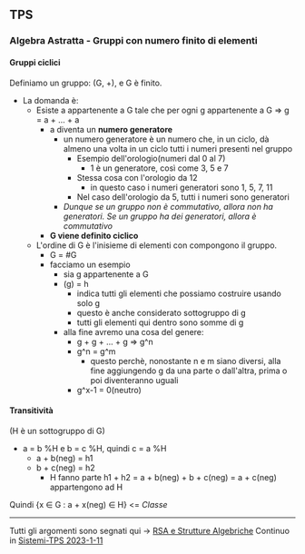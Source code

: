 ## TPS
### Algebra Astratta - Gruppi con numero finito di elementi
#### Gruppi ciclici
Definiamo un gruppo: (G, +), e G è finito.

- La domanda è:
	- Esiste a appartenente a G tale che per ogni g appartenente a G => g = a + ... + a
		- a diventa un **numero generatore**
			- un numero generatore è un numero che, in un ciclo, dà almeno una volta in un ciclo tutti i numeri presenti nel gruppo
				- Esempio dell'orologio(numeri dal 0 al 7)
					- 1 è un generatore, così come 3, 5 e 7
				- Stessa cosa con l'orologio da 12
					- in questo caso i numeri generatori sono 1, 5, 7, 11
				- Nel caso dell'orologio da 5, tutti i numeri sono generatori
			- *Dunque se un gruppo non è commutativo, allora non ha generatori.
			  Se un gruppo ha dei generatori, allora è commutativo*
		- **G viene definito ciclico**
	- L'ordine di G è l'inisieme di elementi con compongono il gruppo.
		- G = \#G
		- facciamo un esempio
			- sia g appartenente a G
			- (g) = h
				- indica tutti gli elementi che possiamo costruire usando solo g
				- questo è anche considerato sottogruppo di g
				- tutti gli elementi qui dentro sono somme di g
			- alla fine avremo una cosa del genere:
				- g + g + ... + g => g^n
				- g^n = g^m
					- questo perchè, nonostante n e m siano diversi, alla fine aggiungendo g da una parte o dall'altra, prima o poi diventeranno uguali
				- g^x-1 = 0(neutro)

#### Transitività
(H è un sottogruppo di G)
- a = b %H e b = c %H, quindi c = a %H
	- a + b(neg) = h1
	- b + c(neg) = h2
		- H fanno parte h1 + h2 = a + b(neg) + b + c(neg) = a + c(neg) appartengono ad H

Quindi {x ∈ G : a + x(neg) ∈ H} <= *Classe*
- - - - -- - - -
Tutti gli argomenti sono segnati qui -> [RSA e Strutture Algebriche](RSA.pdf "yeet") 
Continuo in [Sistemi-TPS 2023-1-11](Sistemi-TPS%202023-1-11.md)